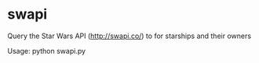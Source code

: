 # swapi
Query the Star Wars API (http://swapi.co/) to for starships and their owners

Usage:
python swapi.py
